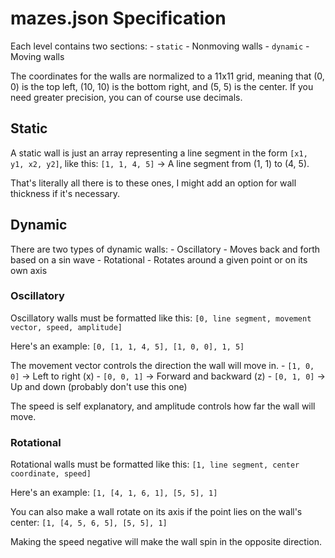 # mazes.json Specification

Each level contains two sections:
	- `static` - Nonmoving walls
	- `dynamic` - Moving walls

The coordinates for the walls are normalized to a 11x11 grid, meaning that (0, 0) is the 
top left, (10, 10) is the bottom right, and (5, 5) is the center. If you need greater
precision, you can of course use decimals.

## Static
A static wall is just an array representing a line segment in the form `[x1, y1, x2, y2]`, like this:
	`[1, 1, 4, 5]`  -> A line segment from (1, 1) to (4, 5).

That's literally all there is to these ones, I might add an option for wall thickness
if it's necessary.


## Dynamic
There are two types of dynamic walls:
	- Oscillatory - Moves back and forth based on a sin wave
	- Rotational - Rotates around a given point or on its own axis

### Oscillatory
Oscillatory walls must be formatted like this:
	`[0, line segment, movement vector, speed, amplitude]`

Here's an example:
	`[0, [1, 1, 4, 5], [1, 0, 0], 1, 5]`

The movement vector controls the direction the wall will move in.
	- `[1, 0, 0]` -> Left to right (x)
	- `[0, 0, 1]` -> Forward and backward (z)
	- `[0, 1, 0]` -> Up and down (probably don't use this one)

The speed is self explanatory, and amplitude controls how far the wall will move.

### Rotational
Rotational walls must be formatted like this:
	`[1, line segment, center coordinate, speed]`

Here's an example:
	`[1, [4, 1, 6, 1], [5, 5], 1]`

You can also make a wall rotate on its axis if the point lies on the wall's center:
	`[1, [4, 5, 6, 5], [5, 5], 1]`

Making the speed negative will make the wall spin in the opposite direction.
